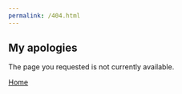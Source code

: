 ```yaml
---
permalink: /404.html
---
```


## My apologies

The page you requested is not currently available.

[Home](/)